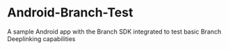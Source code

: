 # Android-Branch-Test

A sample Android app with the Branch SDK integrated to test basic Branch Deeplinking capabilities
